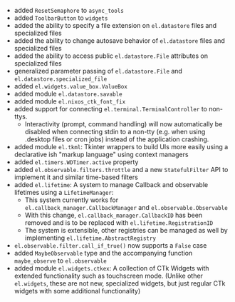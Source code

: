 - added ```ResetSemaphore``` to ```async_tools```
- added ```ToolbarButton``` to ```widgets```
- added the ability to specify a file extension on ```el.datastore``` files and specialized files
- added the ability to change autosave behavior of ```el.datastore``` files and specialized files
- added the ability to access public  ```el.datastore.File``` attributes on specialized files
- generalized parameter passing of ```el.datastore.File``` and ```el.datastore.specialized_file```
- added ```el.widgets.value_box.ValueBox```
- added module ```el.datastore.savable```
- added module `el.nixos_ctk_font_fix`
- added support for connecting `el.terminal.TerminalController` to non-ttys. 
  - Interactivity (prompt, command handling) will now automatically be disabled when connecting stdin to a non-tty (e.g. when using .desktop files or cron jobs) instead of the application crashing.
- added module `el.tkml`: Tkinter wrappers to build UIs more easily using a declarative ish "markup language" using context managers
- added `el.timers.WDTimer.active` property
- added `el.observable.filters.throttle` and a new `StatefulFilter` API to implement it and similar time-based filters
- added `el.lifetime`: A system to manage Callback and observable lifetimes using a `LifetimeManager`:
  - This system currently works for `el.callback_manager.CallbackManager` and `el.observable.Observable`
  - With this change, `el.callback_manager.CallbackID` has been removed and is to be replaced with `el.lifetime.RegistrationID`
  - The system is extensible, other registries can be managed as well by implementing `el.lifetime.AbstractRegistry`
- `el.observable.filter.call_if_true()` now supports a `False` case
- added `MaybeObservable` type and the accompanying function `maybe_observe` to `el.observable`
- added module `el.widgets.ctkex`: A collection of CTk Widgets with extended functionality such as touchscreen mode. (Unlike other `el.widgets`, these are not new, specialized widgets, but just regular CTk widgets with some additional functionality)